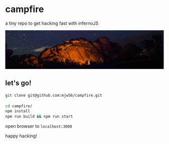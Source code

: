 # campfire

a tiny repo to get hacking fast with infernoJS

![campfire](/campfire.jpg)

## let's go!

```sh
git clone git@github.com:mjw56/campfire.git

cd campfire/
npm install
npm run build && npm run start
```

open browser to `localhost:3000`

happy hacking!
